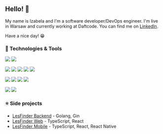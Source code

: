 ## Hello! :wave:

My name is Izabela and I'm a software developer/DevOps engineer. I'm live in Warsaw and currently working at Daftcode. You can find me on [LinkedIn][1].


Have a nice day! :grin:

### 🔧 Technologies & Tools
![](https://img.shields.io/badge/OS-macOS-informational?style=flat&logo=apple&logoColor=white&color=2bbc8a)
![](https://img.shields.io/badge/Editor-Pycharm-informational?style=flat&logo=pycharm&logoColor=white&color=2bbc8a)

![](https://img.shields.io/badge/Code-Python-informational?style=flat&logo=python&logoColor=white&color=2bbc8a)
![](https://img.shields.io/badge/Code-JavaScript-informational?style=flat&logo=javascript&logoColor=white&color=2bbc8a)
![](https://img.shields.io/badge/Code-Golang-informational?style=flat&logo=go&logoColor=white&color=2bbc8a)
![](https://img.shields.io/badge/Code-Swift-informational?style=flat&logo=swift&logoColor=white&color=2bbc8a)
![](https://img.shields.io/badge/Code-React-informational?style=flat&logo=react&logoColor=white&color=2bbc8a)

![](https://img.shields.io/badge/Tools-PostgreSQL-informational?style=flat&logo=postgresql&logoColor=white&color=2bbc8a)
![](https://img.shields.io/badge/Tools-DynamoDB-informational?style=flat&logo=Amazon&logoColor=white&color=2bbc8a)
![](https://img.shields.io/badge/Tools-Docker-informational?style=flat&logo=docker&logoColor=white&color=2bbc8a)
![](https://img.shields.io/badge/Tools-Kubernetes-informational?style=flat&logo=kubernetes&logoColor=white&color=2bbc8a)

![](https://img.shields.io/badge/Cloud-AWS-informational?style=flat&logo=amazon&logoColor=white&color=2bbc8a)
![](https://img.shields.io/badge/Cloud-GCP-informational?style=flat&logo=gcp&logoColor=white&color=2bbc8a)

### :star: Side projects

- [LesFinder Backend](https://github.com/izabela-k/lesfinder) - Golang, Gin
- [LesFinder Web](https://github.com/izabela-k/lesfinder-web) - TypeScript, React
- [LesFinder Mobile](https://github.com/izabela-k/lesfinder-mobile) - TypeScript, React, React Native


[1.1]: https://raw.githubusercontent.com/izabela-k/izabela-k/master/linkedin-3-16.png (LinkedIn icon without padding)


[1]: https://www.linkedin.com/in/izabela-kaczynska/
